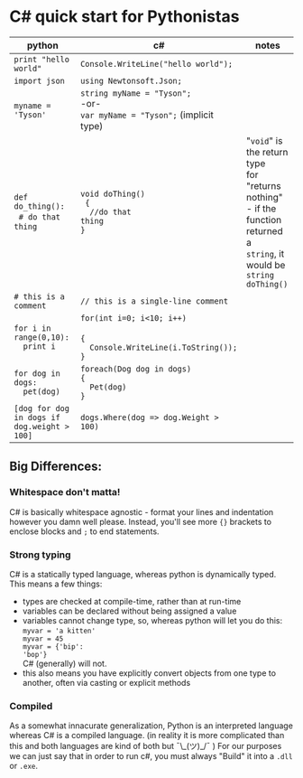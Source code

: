 # C# quick start for Pythonistas #
python                 | c#                   | notes
-----------------------|----------------------|----- 
`print "hello world"`  | `Console.WriteLine("hello world");` 
`import json`          | `using Newtonsoft.Json;`
`myname = 'Tyson'`     | `string myName = "Tyson";` <br>-or-<br> `var myName = "Tyson";` (implicit type)
`def do_thing(): `<br>&nbsp;&nbsp;`# do that thing`| <code>void doThing()</code><br><code> { <br>&nbsp;&nbsp;//do that thing<br>}</code> | "`void`" is the return type <br>for "returns nothing" <br>- if the function returned a <br>`string`, it would be <br><code>string doThing()</code>
`# this is a comment` | `// this is a single-line comment`
<code>for i in range(0,10):</code><br><code>&nbsp;&nbsp;print i</code> | <code>for(int i=0; i<10; i++) </code><br><code>{</code><br><code>&nbsp;&nbsp;Console.WriteLine(i.ToString());</code><br><code>}</code>
<code>for dog in dogs:</code><br><code>&nbsp;&nbsp;pet(dog)</code> | <code>foreach(Dog dog in dogs) {</code><br><code>&nbsp;&nbsp;Pet(dog)</code><br><code>}</code>
`[dog for dog in dogs if dog.weight > 100]` | `dogs.Where(dog => dog.Weight > 100)`

## Big Differences: ##
### Whitespace don't matta! ###
C# is basically whitespace agnostic - format your lines and indentation however you damn well please. Instead, you'll see more `{}` brackets to enclose blocks and `;` to end statements. 

### Strong typing ###
C# is a statically typed language, whereas python is dynamically typed. This means a few things:
* types are checked at compile-time, rather than at run-time
* variables can be declared without being assigned a value
* variables cannot change type, so, whereas python will let you do this:
<br><code>myvar = 'a kitten' <br>myvar = 45<br>myvar = {'bip': 'bop'} </code><br>C# (generally) will not. 
* this also means you have explicitly convert objects from one type to another, often via casting or explicit methods 
### Compiled ###
As a somewhat innacurate generalization, Python is an interpreted language whereas C# is a compiled language. (in reality it is more complicated than this and both languages are kind of both but ¯\\\_(ツ)_/¯ ) For our purposes we can just say that in order to run c#, you must always "Build" it into a `.dll` or `.exe`. 